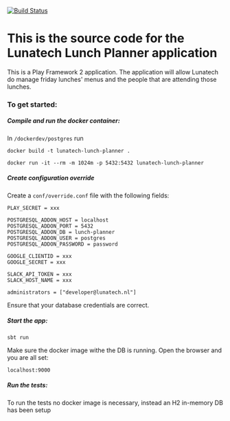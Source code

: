 [![Build Status](https://travis-ci.org/lunatech-labs/lunatech-lunch-planner.svg?branch=master)](https://travis-ci.org/lunatech-labs/lunatech-lunch-planner)

This is the source code for the Lunatech Lunch Planner application
=====================================

This is a Play Framework 2 application.
The application will allow Lunatech do manage friday lunches' menus and the people that are attending those lunches.

### To get started:

##### Compile and run the docker container:

In `/dockerdev/postgres` run

```
docker build -t lunatech-lunch-planner .
```

```
docker run -it --rm -m 1024m -p 5432:5432 lunatech-lunch-planner
```

##### Create configuration override

Create a `conf/override.conf` file with the following fields:
 
```
PLAY_SECRET = xxx

POSTGRESQL_ADDON_HOST = localhost
POSTGRESQL_ADDON_PORT = 5432
POSTGRESQL_ADDON_DB = lunch-planner
POSTGRESQL_ADDON_USER = postgres
POSTGRESQL_ADDON_PASSWORD = password

GOOGLE_CLIENTID = xxx
GOOGLE_SECRET = xxx

SLACK_API_TOKEN = xxx
SLACK_HOST_NAME = xxx

administrators = ["developer@lunatech.nl"]
``` 

Ensure that your database credentials are correct. 

##### Start the app:

```
sbt run
```

Make sure the docker image withe the DB is running. Open the browser and you are all set:
```
localhost:9000
```

##### Run the tests:

To run the tests no docker image is necessary, instead an H2 in-memory DB has been setup

